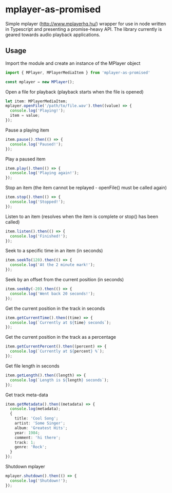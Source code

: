 # mplayer-as-promised
Simple mplayer (http://www.mplayerhq.hu/) wrapper for use in node written in Typescript and presenting a promise-heavy API. The library currently is geared towards audio playback applications.

## Usage

Import the module and create an instance of the MPlayer object
```typescript
import { MPlayer, MPlayerMediaItem } from 'mplayer-as-promised'

const mplayer = new MPlayer();
```

Open a file for playback (playback starts when the file is opened)
```typescript
let item: MPlayerMediaItem;
mplayer.openFile('/path/to/file.wav').then((value) => {
  console.log('Playing!');
  item = value;
});
```

Pause a playing item
```typescript
item.pause().then(() => {
  console.log('Paused!');
});
```

Play a paused item
```typescript
item.play().then(() => {
  console.log('Playing again!');
});
```

Stop an item (the item cannot be replayed - openFile() must be called again)
```typescript
item.stop().then(() => {
  console.log('Stopped!');
});
```

Listen to an item (resolves when the item is complete or stop() has been called)
```typescript
item.listen().then(() => {
  console.log('Finished!');
});
```

Seek to a specific time in an item (in seconds)
```typescript
item.seekTo(120).then(() => {
  console.log('At the 2 minute mark!');
});
```

Seek by an offset from the current position (in seconds)
```typescript
item.seekBy(-20).then(() => {
  console.log('Went back 20 seconds!');
});
```

Get the current position in the track in seconds
```typescript
item.getCurrentTime().then((time) => {
  console.log(`Currently at ${time} seconds`);
});
```

Get the current position in the track as a percentage
```typescript
item.getCurrentPercent().then((percent) => {
  console.log(`Currently at ${percent} %`);
});
```

Get file length in seconds
```typescript
item.getLength().then((length) => {
  console.log(`Length is ${length} seconds`);
});
```

Get track meta-data
```typescript
item.getMetadata().then((metadata) => {
  console.log(metadata);
  {
    title: 'Cool Song';
    artist: 'Some Singer';
    album: 'Greatest Hits';
    year: 1984;
    comment: 'hi there';
    track: 1;
    genre: 'Rock';    
  }
});
```

Shutdown mplayer
```typescript
mplayer.shutdown().then(() => {
  console.log('Shutdown!');
});
```